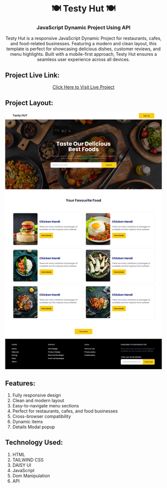 <h1 align="center">🍽️ Testy Hut 🍽️</h1>
<h3 align="center">JavaScript Dynamic Project Using API</h3>

<p align="center">Testy Hut is a responsive JavaScript Dynamic Project for restaurants, cafes, and food-related businesses. Featuring a modern and clean layout, this template is perfect for showcasing delicious dishes, customer reviews, and menu highlights. Built with a mobile-first approach, Testy Hut ensures a seamless user experience across all devices.</p>


## Project Live Link:
<p align="center"> <a href="https://rehan606.github.io/Testy-Hut-Html-Template/" >Click Here to Visit Live Project</a> </p>

## Project Layout:
<p align="center"><img src="images/project-layout.png" alt=""></p>

## Features:
<ol>
    <li>Fully responsive design</li>
    <li>Clean and modern layout</li>
    <li>Easy-to-navigate menu sections</li>
    <li>Perfect for restaurants, cafes, and food businesses</li>
    <li>Cross-browser compatibility</li>
    <li>Dynamic items</li>
    <li>Details Modal popup </li>
</ol>

## Technology Used:

<ol>
    <li>HTML</li>
    <li>TAILWIND CSS</li>
    <li>DAISY UI</li>
    <li>JavaScript</li>
    <li>Dom Manipulation</li>
    <li>API</li>
</ol>










